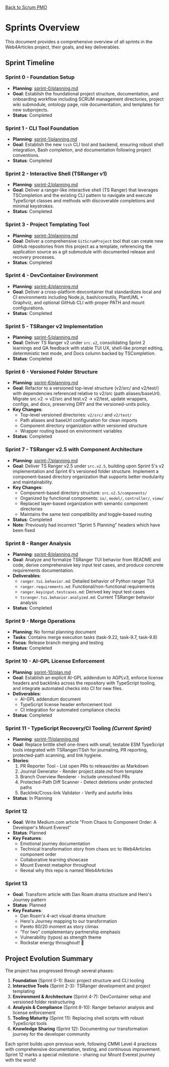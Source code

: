 [Back to Scrum PMO](../)

# Sprints Overview

This document provides a comprehensive overview of all sprints in the Web4Articles project, their goals, and key deliverables.

## Sprint Timeline

### **Sprint 0** - Foundation Setup
- **Planning**: [sprint-0/planning.md](./sprint-0/planning.md)
- **Goal**: Establish the foundational project structure, documentation, and onboarding workflow including SCRUM management directories, project wiki submodule, ontology page, role documentation, and templates for new subprojects.
- **Status**: Completed

### **Sprint 1** - CLI Tool Foundation  
- **Planning**: [sprint-1/planning.md](./sprint-1/planning.md)
- **Goal**: Establish the new `tssh` CLI tool and backend, ensuring robust shell integration, Bash completion, and documentation following project conventions.
- **Status**: Completed

### **Sprint 2** - Interactive Shell (TSRanger v1)
- **Planning**: [sprint-2/planning.md](./sprint-2/planning.md)
- **Goal**: Deliver a ranger-like interactive shell (TS Ranger) that leverages TSCompletion and the existing CLI pattern to navigate and execute TypeScript classes and methods with discoverable completions and minimal keystrokes.
- **Status**: Completed

### **Sprint 3** - Project Templating Tool
- **Planning**: [sprint-3/planning.md](./sprint-3/planning.md)
- **Goal**: Deliver a comprehensive `GitScrumProject` tool that can create new GitHub repositories from this project as a template, referencing the application source as a git submodule with documented release and recovery processes.
- **Status**: Completed

### **Sprint 4** - DevContainer Environment
- **Planning**: [sprint-4/planning.md](./sprint-4/planning.md)
- **Goal**: Deliver a cross-platform devcontainer that standardizes local and CI environments including Node.js, bash/coreutils, PlantUML + Graphviz, and optional GitHub CLI with proper PATH and mount configurations.
- **Status**: Completed

### **Sprint 5** - TSRanger v2 Implementation
- **Planning**: [sprint-5/planning.md](./sprint-5/planning.md)
- **Goal**: Deliver TS Ranger v2 under `src.v2`, consolidating Sprint 2 learnings and QA feedback with stable TUI UX, shell-like prompt editing, deterministic test mode, and Docs column backed by TSCompletion.
- **Status**: Completed

### **Sprint 6** - Versioned Folder Structure
- **Planning**: [sprint-6/planning.md](./sprint-6/planning.md)
- **Goal**: Refactor to a versioned top-level structure (v2/src/ and v2/test/) with dependencies referenced relative to v2/src (path aliases/baseUrl). Migrate src.v2 → v2/src and test.v2 → v2/test, update wrappers, configs, and docs, preserving DRY and the versioned-units policy.
- **Key Changes**:
  - Top-level versioned directories: `v2/src/` and `v2/test/`
  - Path aliases and baseUrl configuration for clean imports
  - Component directory organization within versioned structure
  - Wrapper routing based on environment variables
- **Status**: Completed

### **Sprint 7** - TSRanger v2.5 with Component Architecture
- **Planning**: [sprint-7/planning.md](./sprint-7/planning.md)
- **Goal**: Deliver TS Ranger v2.5 under `src.v2.5`, building upon Sprint 5's v2 implementation and Sprint 6's versioned folder structure. Implement a component-based directory organization that supports better modularity and maintainability.
- **Key Changes**:
  - Component-based directory structure: `src.v2.5/components/`
  - Organized by functional components: `io/`, `model/`, `controller/`, `view/`
  - Replaced layer-based organization with semantic component directories
  - Maintains the same test compatibility and toggle-based routing
- **Status**: Completed
- **Note**: Previously had incorrect "Sprint 5 Planning" headers which have been fixed

### **Sprint 8** - Ranger Analysis
- **Planning**: [sprint-8/planning.md](./sprint-8/planning.md)
- **Goal**: Analyze and formalize TSRanger TUI behavior from README and code, derive comprehensive key input test cases, and produce concrete requirements documentation.
- **Deliverables**: 
  - `ranger.tui.behavior.md`: Detailed behavior of Python ranger TUI
  - `ranger.requirements.md`: Functional/non-functional requirements
  - `ranger.keyinput.testcases.md`: Derived key input test cases
  - `tsranger.tui.behavior.analyzed.md`: Current TSRanger behavior analysis
- **Status**: Completed

### **Sprint 9** - Merge Operations
- **Planning**: No formal planning document
- **Tasks**: Contains merge execution tasks (task-9.22, task-9.7, task-9.8)
- **Focus**: Release branch merging and testing
- **Status**: Completed

### **Sprint 10** - AI-GPL License Enforcement
- **Planning**: [sprint-10/plan.md](./sprint-10/plan.md)
- **Goal**: Establish an explicit AI-GPL addendum to AGPLv3, enforce license headers and backlinks across the repository with TypeScript tooling, and integrate automated checks into CI for new files.
- **Deliverables**:
  - AI-GPL addendum document
  - TypeScript license header enforcement tool
  - CI integration for automated compliance checks
- **Status**: Completed

### **Sprint 11** - TypeScript Recovery/CI Tooling *(Current Sprint)*
- **Planning**: [sprint-11/planning.md](./sprint-11/planning.md)
- **Goal**: Replace brittle shell one-liners with small, testable ESM TypeScript tools integrated with TSRanger/TSsh for journaling, PR reporting, protected-path scanning, and link hygiene.
- **Stories**:
  1. PR Reporter Tool - List open PRs to release/dev as Markdown
  2. Journal Generator - Render project.state.md from template
  3. Branch Overview Renderer - Include unresolved PRs
  4. Protected-Path Diff Scanner - Detect deletions under protected paths
  5. Backlink/Cross-link Validator - Verify and autofix links
- **Status**: In Planning

### Sprint 12
- **Goal**: Write Medium.com article "From Chaos to Component Order: A Developer's Mount Everest"
- **Status**: Planned
- **Key Features**: 
  - Emotional journey documentation
  - Technical transformation story from chaos src to Web4Articles component order
  - Collaborative learning showcase
  - Mount Everest metaphor throughout
  - Reveal why this repo is named Web4Articles

### Sprint 13
- **Goal**: Transform article with Dan Roam drama structure and Hero's Journey pattern
- **Status**: Planned  
- **Key Features**:
  - Dan Roam's 4-act visual drama structure
  - Hero's Journey mapping to our transformation
  - Pareto 80/20 moment as story climax
  - "For two" complementary partnership emphasis
  - Vulnerability (typos) as strength theme
  - Rockstar energy throughout! 🌟

## Project Evolution Summary

The project has progressed through several phases:

1. **Foundation** (Sprint 0-1): Basic project structure and CLI tooling
2. **Interactive Tools** (Sprint 2-3): TSRanger development and project templating
3. **Environment & Architecture** (Sprint 4-7): DevContainer setup and versioned folder restructuring
4. **Analysis & Compliance** (Sprint 8-10): Ranger behavior analysis and license enforcement
5. **Tooling Maturity** (Sprint 11): Replacing shell scripts with robust TypeScript tools
6. **Knowledge Sharing** (Sprint 12): Documenting our transformation journey for the developer community

Each sprint builds upon previous work, following CMMI Level 4 practices with comprehensive documentation, testing, and continuous improvement. Sprint 12 marks a special milestone - sharing our Mount Everest journey with the world!

